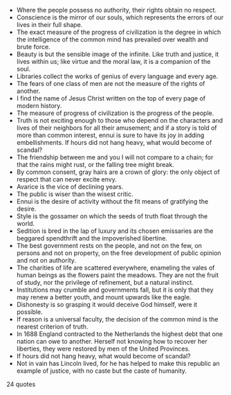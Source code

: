  - Where the people possess no authority, their rights obtain no respect.
 - Conscience is the mirror of our souls, which represents the errors of our lives in their full shape.
 - The exact measure of the progress of civilization is the degree in which the intelligence of the common mind has prevailed over wealth and brute force.
 - Beauty is but the sensible image of the infinite. Like truth and justice, it lives within us; like virtue and the moral law, it is a companion of the soul.
 - Libraries collect the works of genius of every language and every age.
 - The fears of one class of men are not the measure of the rights of another.
 - I find the name of Jesus Christ written on the top of every page of modern history.
 - The measure of progress of civilization is the progress of the people.
 - Truth is not exciting enough to those who depend on the characters and lives of their neighbors for all their amusement; and if a story is told of more than common interest, ennui is sure to have its joy in adding embellishments. If hours did not hang heavy, what would become of scandal?
 - The friendship between me and you I will not compare to a chain; for that the rains might rust, or the falling tree might break.
 - By common consent, gray hairs are a crown of glory: the only object of respect that can never excite envy.
 - Avarice is the vice of declining years.
 - The public is wiser than the wisest critic.
 - Ennui is the desire of activity without the fit means of gratifying the desire.
 - Style is the gossamer on which the seeds of truth float through the world.
 - Sedition is bred in the lap of luxury and its chosen emissaries are the beggared spendthrift and the impoverished libertine.
 - The best government rests on the people, and not on the few, on persons and not on property, on the free development of public opinion and not on authority.
 - The charities of life are scattered everywhere, enameling the vales of human beings as the flowers paint the meadows. They are not the fruit of study, nor the privilege of refinement, but a natural instinct.
 - Institutions may crumble and governments fall, but it is only that they may renew a better youth, and mount upwards like the eagle.
 - Dishonesty is so grasping it would deceive God himself, were it possible.
 - If reason is a universal faculty, the decision of the common mind is the nearest criterion of truth.
 - In 1688 England contracted to the Netherlands the highest debt that one nation can owe to another. Herself not knowing how to recover her liberties, they were restored by men of the United Provinces.
 - If hours did not hang heavy, what would become of scandal?
 - Not in vain has Lincoln lived, for he has helped to make this republic an example of justice, with no caste but the caste of humanity.

24 quotes
